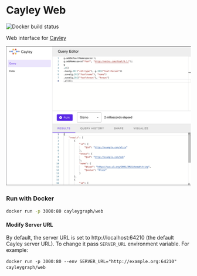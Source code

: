 # Cayley Web

![Docker build status](https://img.shields.io/docker/cloud/build/cayleygraph/web)

Web interface for [Cayley](https://cayley.io)

![Demo Screenshot](docs/demo.png)

### Run with Docker
```bash
docker run -p 3000:80 cayleygraph/web
```

#### Modify Server URL
By default, the server URL is set to http://localhost:64210 (the default Cayley server URL). To change it pass `SERVER_URL` environment variable.
For example:
```
docker run -p 3000:80 --env SERVER_URL="http://example.org:64210" cayleygraph/web
```
